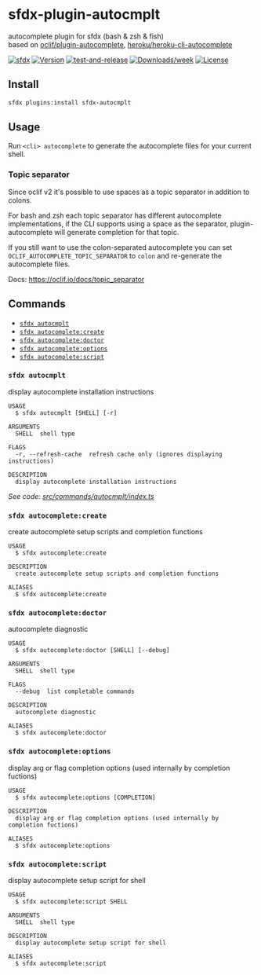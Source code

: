 # sfdx-plugin-autocmplt

autocomplete plugin for sfdx (bash & zsh & fish)  
based on [oclif/plugin-autocomplete](https://github.com/oclif/plugin-autocomplete), [heroku/heroku-cli-autocomplete](https://github.com/heroku/heroku-cli-autocomplete)

[![sfdx](https://img.shields.io/badge/cli-sfdx-brightgreen.svg)](https://developer.salesforce.com/tools/sfdxcli)
[![Version](https://img.shields.io/npm/v/sfdx-autocmplt.svg)](https://npmjs.org/package/sfdx-autocmplt)
[![test-and-release](https://github.com/jayree/sfdx-autocomplete-plugin/actions/workflows/release.yml/badge.svg)](https://github.com/jayree/sfdx-autocomplete-plugin/actions/workflows/release.yml)
[![Downloads/week](https://img.shields.io/npm/dw/sfdx-autocmplt.svg)](https://npmjs.org/package/sfdx-autocmplt)
[![License](https://img.shields.io/npm/l/sfdx-autocmplt.svg)](https://github.com/jayree/sfdx-autocomplete-plugin/blob/master/package.json)

## Install

```bash
sfdx plugins:install sfdx-autocmplt
```

## Usage

Run `<cli> autocomplete` to generate the autocomplete files for your current shell.

### Topic separator
Since oclif v2 it's possible to use spaces as a topic separator in addition to colons.

For bash and zsh each topic separator has different autocomplete implementations, if the CLI supports using a space as the separator, plugin-autocomplete will generate completion for that topic.

If you still want to use the colon-separated autocomplete you can set `OCLIF_AUTOCOMPLETE_TOPIC_SEPARATOR` to `colon` and re-generate the autocomplete files.

Docs: https://oclif.io/docs/topic_separator

## Commands
<!-- commands -->
* [`sfdx autocmplt`](#sfdx-autocmplt)
* [`sfdx autocomplete:create`](#sfdx-autocompletecreate)
* [`sfdx autocomplete:doctor`](#sfdx-autocompletedoctor)
* [`sfdx autocomplete:options`](#sfdx-autocompleteoptions)
* [`sfdx autocomplete:script`](#sfdx-autocompletescript)

### `sfdx autocmplt`

display autocomplete installation instructions

```
USAGE
  $ sfdx autocmplt [SHELL] [-r]

ARGUMENTS
  SHELL  shell type

FLAGS
  -r, --refresh-cache  refresh cache only (ignores displaying instructions)

DESCRIPTION
  display autocomplete installation instructions
```

_See code: [src/commands/autocmplt/index.ts](https://github.com/jayree/sfdx-autocomplete-plugin/blob/v2.9.25/src/commands/autocmplt/index.ts)_

### `sfdx autocomplete:create`

create autocomplete setup scripts and completion functions

```
USAGE
  $ sfdx autocomplete:create

DESCRIPTION
  create autocomplete setup scripts and completion functions

ALIASES
  $ sfdx autocomplete:create
```

### `sfdx autocomplete:doctor`

autocomplete diagnostic

```
USAGE
  $ sfdx autocomplete:doctor [SHELL] [--debug]

ARGUMENTS
  SHELL  shell type

FLAGS
  --debug  list completable commands

DESCRIPTION
  autocomplete diagnostic

ALIASES
  $ sfdx autocomplete:doctor
```

### `sfdx autocomplete:options`

display arg or flag completion options (used internally by completion fuctions)

```
USAGE
  $ sfdx autocomplete:options [COMPLETION]

DESCRIPTION
  display arg or flag completion options (used internally by completion fuctions)

ALIASES
  $ sfdx autocomplete:options
```

### `sfdx autocomplete:script`

display autocomplete setup script for shell

```
USAGE
  $ sfdx autocomplete:script SHELL

ARGUMENTS
  SHELL  shell type

DESCRIPTION
  display autocomplete setup script for shell

ALIASES
  $ sfdx autocomplete:script
```
<!-- commandsstop -->
